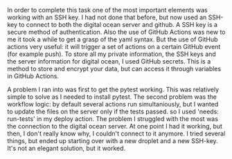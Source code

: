 In order to complete this task one of the most important elements was working with an SSH key. I had not done that before, but now used an SSH-key to connect to both the digital ocean server and github. A SSH key is a secure method of authentication.
Also the use of GitHub Actions was new to me it took a while to get a grasp of the yaml syntax. But the use of GitHub actions very useful: it will trigger a set of actions on a certain GitHub event (for example push).
To store all my private information, the SSH keys and the server information for digital ocean, I used GitHub secrets. This is a method to store and encrypt your data, but can access it through variables in GitHub Actions.

A problem I ran into was first to get the pytest working. This was relatively simple to solve as I needed to install pytest. The second problem was the workflow logic: by default several actions run simultaniously, but I wanted to update the files on the server only if the tests passed. so I used 'needs: run-tests' in my deploy action. The problem I struggled with the most was the connection to the digital ocean server. At one point I had it working, but then, I don't really know why, I couldn't connect to it anymore. I tried several things, but ended up starting over with a new droplet and a new SSH-key. It's not an elegant solution, but it worked.
